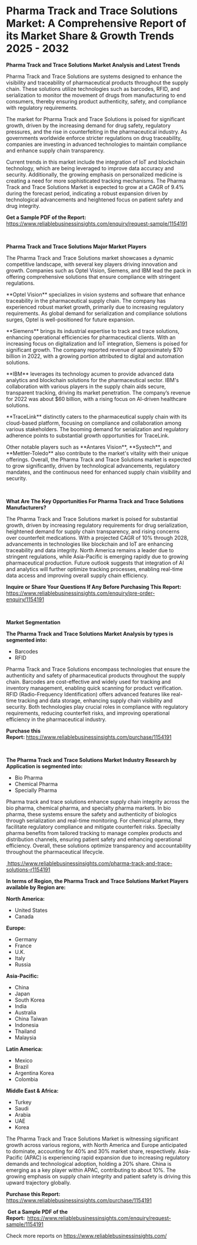 <p><h1>Pharma Track and Trace Solutions Market: A Comprehensive Report of its Market Share & Growth Trends 2025 - 2032</h1></p><p><strong>Pharma Track and Trace Solutions Market Analysis and Latest Trends</strong></p>
<p><p>Pharma Track and Trace Solutions are systems designed to enhance the visibility and traceability of pharmaceutical products throughout the supply chain. These solutions utilize technologies such as barcodes, RFID, and serialization to monitor the movement of drugs from manufacturing to end consumers, thereby ensuring product authenticity, safety, and compliance with regulatory requirements.</p><p>The market for Pharma Track and Trace Solutions is poised for significant growth, driven by the increasing demand for drug safety, regulatory pressures, and the rise in counterfeiting in the pharmaceutical industry. As governments worldwide enforce stricter regulations on drug traceability, companies are investing in advanced technologies to maintain compliance and enhance supply chain transparency.</p><p>Current trends in this market include the integration of IoT and blockchain technology, which are being leveraged to improve data accuracy and security. Additionally, the growing emphasis on personalized medicine is creating a need for more sophisticated tracking mechanisms. The Pharma Track and Trace Solutions Market is expected to grow at a CAGR of 9.4% during the forecast period, indicating a robust expansion driven by technological advancements and heightened focus on patient safety and drug integrity.</p></p>
<p><strong>Get a Sample PDF of the Report:&nbsp;</strong> <a href="https://www.reliablebusinessinsights.com/enquiry/request-sample/1154191?utm_campaign=96&utm_medium=2&utm_source=Github&utm_content=ia&utm_term=03032025&utm_id=pharma-track-and-trace-solutions">https://www.reliablebusinessinsights.com/enquiry/request-sample/1154191</a></p>
<p>&nbsp;</p>
<p><strong>Pharma Track and Trace Solutions Major Market Players</strong></p>
<p><p>The Pharma Track and Trace Solutions market showcases a dynamic competitive landscape, with several key players driving innovation and growth. Companies such as Optel Vision, Siemens, and IBM lead the pack in offering comprehensive solutions that ensure compliance with stringent regulations.</p><p>**Optel Vision** specializes in vision systems and software that enhance traceability in the pharmaceutical supply chain. The company has experienced robust market growth, primarily due to increasing regulatory requirements. As global demand for serialization and compliance solutions surges, Optel is well-positioned for future expansion.</p><p>**Siemens** brings its industrial expertise to track and trace solutions, enhancing operational efficiencies for pharmaceutical clients. With an increasing focus on digitalization and IoT integration, Siemens is poised for significant growth. The company reported revenue of approximately $70 billion in 2022, with a growing portion attributed to digital and automation solutions.</p><p>**IBM** leverages its technology acumen to provide advanced data analytics and blockchain solutions for the pharmaceutical sector. IBM's collaboration with various players in the supply chain aids secure, transparent tracking, driving its market penetration. The company’s revenue for 2022 was about $60 billion, with a rising focus on AI-driven healthcare solutions.</p><p>**TraceLink** distinctly caters to the pharmaceutical supply chain with its cloud-based platform, focusing on compliance and collaboration among various stakeholders. The booming demand for serialization and regulatory adherence points to substantial growth opportunities for TraceLink.</p><p>Other notable players such as **Antares Vision**, **Systech**, and **Mettler-Toledo** also contribute to the market's vitality with their unique offerings. Overall, the Pharma Track and Trace Solutions market is expected to grow significantly, driven by technological advancements, regulatory mandates, and the continuous need for enhanced supply chain visibility and security.</p></p>
<p>&nbsp;</p>
<p><strong>What Are The Key Opportunities For Pharma Track and Trace Solutions Manufacturers?</strong></p>
<p><p>The Pharma Track and Trace Solutions market is poised for substantial growth, driven by increasing regulatory requirements for drug serialization, heightened demand for supply chain transparency, and rising concerns over counterfeit medications. With a projected CAGR of 10% through 2028, advancements in technologies like blockchain and IoT are enhancing traceability and data integrity. North America remains a leader due to stringent regulations, while Asia-Pacific is emerging rapidly due to growing pharmaceutical production. Future outlook suggests that integration of AI and analytics will further optimize tracking processes, enabling real-time data access and improving overall supply chain efficiency.</p></p>
<p><strong>Inquire or Share Your Questions If Any Before Purchasing This Report:</strong> <a href="https://www.reliablebusinessinsights.com/enquiry/pre-order-enquiry/1154191?utm_campaign=96&utm_medium=2&utm_source=Github&utm_content=ia&utm_term=03032025&utm_id=pharma-track-and-trace-solutions">https://www.reliablebusinessinsights.com/enquiry/pre-order-enquiry/1154191</a></p>
<p>&nbsp;</p>
<p><strong>Market Segmentation</strong></p>
<p><strong>The Pharma Track and Trace Solutions Market Analysis by types is segmented into:</strong></p>
<p><ul><li>Barcodes</li><li>RFID</li></ul></p>
<p><p>Pharma Track and Trace Solutions encompass technologies that ensure the authenticity and safety of pharmaceutical products throughout the supply chain. Barcodes are cost-effective and widely used for tracking and inventory management, enabling quick scanning for product verification. RFID (Radio-Frequency Identification) offers advanced features like real-time tracking and data storage, enhancing supply chain visibility and security. Both technologies play crucial roles in compliance with regulatory requirements, reducing counterfeit risks, and improving operational efficiency in the pharmaceutical industry.</p></p>
<p><strong>Purchase this Report:&nbsp;</strong><a href="https://www.reliablebusinessinsights.com/purchase/1154191?utm_campaign=96&utm_medium=2&utm_source=Github&utm_content=ia&utm_term=03032025&utm_id=pharma-track-and-trace-solutions">https://www.reliablebusinessinsights.com/purchase/1154191</a></p>
<p>&nbsp;</p>
<p><strong>The Pharma Track and Trace Solutions Market Industry Research by Application is segmented into:</strong></p>
<p><ul><li>Bio Pharma</li><li>Chemical Pharma</li><li>Specially Pharma</li></ul></p>
<p><p>Pharma track and trace solutions enhance supply chain integrity across the bio pharma, chemical pharma, and specialty pharma markets. In bio pharma, these systems ensure the safety and authenticity of biologics through serialization and real-time monitoring. For chemical pharma, they facilitate regulatory compliance and mitigate counterfeit risks. Specialty pharma benefits from tailored tracking to manage complex products and distribution channels, ensuring patient safety and enhancing operational efficiency. Overall, these solutions optimize transparency and accountability throughout the pharmaceutical lifecycle.</p></p>
<p><a href="https://www.reliablebusinessinsights.com/pharma-track-and-trace-solutions-r1154191?utm_campaign=96&utm_medium=2&utm_source=Github&utm_content=ia&utm_term=03032025&utm_id=pharma-track-and-trace-solutions">&nbsp;https://www.reliablebusinessinsights.com/pharma-track-and-trace-solutions-r1154191</a></p>
<p><strong>In terms of Region, the Pharma Track and Trace Solutions Market Players available by Region are:</strong></p>
<p>
    <p> <strong> North America: </strong>
        <ul>
            <li>United States</li>
            <li>Canada</li>
        </ul>
        </p> 
    <p> <strong> Europe: </strong>
        <ul>
            <li>Germany</li>
            <li>France</li>
            <li>U.K.</li>
            <li>Italy</li>
            <li>Russia</li>
        </ul>
        </p> 
    <p> <strong> Asia-Pacific: </strong>
        <ul>
            <li>China</li>
            <li>Japan</li>
            <li>South Korea</li>
            <li>India</li>
            <li>Australia</li>
            <li>China Taiwan</li>
            <li>Indonesia</li>
            <li>Thailand</li>
            <li>Malaysia</li>
        </ul>
        </p> 
    <p> <strong> Latin America: </strong>
        <ul>
            <li>Mexico</li>
            <li>Brazil</li>
            <li>Argentina Korea</li>
            <li>Colombia</li>
        </ul>
        </p> 
    <p> <strong> Middle East & Africa: </strong>
        <ul>
            <li>Turkey</li>
            <li>Saudi</li>
            <li>Arabia</li>
            <li>UAE</li>
            <li>Korea</li>
        </ul>
    </p>
    </p>
<p><p>The Pharma Track and Trace Solutions Market is witnessing significant growth across various regions, with North America and Europe anticipated to dominate, accounting for 40% and 30% market share, respectively. Asia-Pacific (APAC) is experiencing rapid expansion due to increasing regulatory demands and technological adoption, holding a 20% share. China is emerging as a key player within APAC, contributing to about 10%. The growing emphasis on supply chain integrity and patient safety is driving this upward trajectory globally.</p></p>
<p><strong>Purchase this Report: </strong><a href="https://www.reliablebusinessinsights.com/purchase/1154191?utm_campaign=96&utm_medium=2&utm_source=Github&utm_content=ia&utm_term=03032025&utm_id=pharma-track-and-trace-solutions">https://www.reliablebusinessinsights.com/purchase/1154191</a></p>
<p>&nbsp;<strong>Get a Sample PDF of the Report:&nbsp;&nbsp;</strong><a href="https://www.reliablebusinessinsights.com/enquiry/request-sample/1154191?utm_campaign=96&utm_medium=2&utm_source=Github&utm_content=ia&utm_term=03032025&utm_id=pharma-track-and-trace-solutions">https://www.reliablebusinessinsights.com/enquiry/request-sample/1154191</a></p>
<p><strong></strong></p>
<p>Check more reports on <a href="https://www.reliablebusinessinsights.com/?utm_campaign=96&utm_medium=2&utm_source=Github&utm_content=ia&utm_term=03032025&utm_id=pharma-track-and-trace-solutions">https://www.reliablebusinessinsights.com/</a></p>